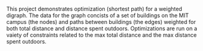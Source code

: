 This project demonstrates optimization (shortest path) for a weighted digraph. The data for the graph concists of a set 
of buildings on the MIT campus (the nodes) and paths between buildings (the edges) weighted for both total distance and 
distance spent outdoors. Optimizations are run on a vaiety of constraints related to the max total distance and the max
distance spent outdoors. 

